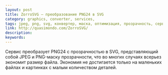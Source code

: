 ```yaml
---
layout: post
title: ZorroSVG — преобразование PNG24 в SVG
category: graphics, converter, services, 
tags: jpeg, png, svg, конвертер, маска, оптимизация, прозрачность, сервис, сжатие, экономия, 
link: http://quasimondo.com/ZorroSVG/
description: 
keywords: 
---
```


<p>Сервис преобразует PNG24 с прозрачностью в SVG, представляющий собой JPEG и PNG-маску прозрачности, что во многих случаях всерьез экономит размер файла. Экономия не достигается только на маленьких файлах и картинках с малым количеством деталей.</p>
